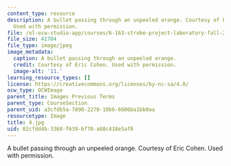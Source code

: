 ```yaml
---
content_type: resource
description: A bullet passing through an unpeeled orange. Courtesy of Eric Cohen.
  Used with permission.
file: /ol-ocw-studio-app/courses/6-163-strobe-project-laboratory-fall-2005/02cfdd4b3368f639bf70a88c418e5af8_4.jpg
file_size: 41704
file_type: image/jpeg
image_metadata:
  caption: A bullet passing through an unpeeled orange.
  credit: Courtesy of Eric Cohen. Used with permission.
  image-alt: '11.'
learning_resource_types: []
license: https://creativecommons.org/licenses/by-nc-sa/4.0/
ocw_type: OCWImage
parent_title: Images Previous Terms
parent_type: CourseSection
parent_uid: a3cfdb5a-7890-2270-10b6-6606ba1bb0aa
resourcetype: Image
title: 4.jpg
uid: 02cfdd4b-3368-f639-bf70-a88c418e5af8
---
```

A bullet passing through an unpeeled orange. Courtesy of Eric Cohen. Used with permission.